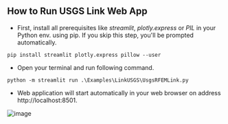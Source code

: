 ## How to Run USGS Link Web App

- First, install all prerequisites like _streamlit_, _plotly.express_ or _PIL_ in your Python env. using pip. If you skip this step, you'll be prompted automatically.

```pip install streamlit plotly.express pillow --user```

- Open your terminal and run following command.

```python -m streamlit run .\Examples\LinkUSGS\UsgsRFEMLink.py```

- Web application will start automatically in your web browser on address http://localhost:8501.

![image](https://user-images.githubusercontent.com/61163577/215473458-fefab8d1-6d11-4348-99a7-486e9d09f86f.png)
